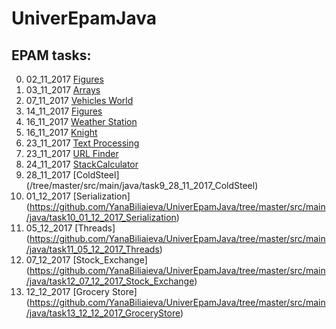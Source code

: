 # UniverEpamJava
EPAM tasks:
----
0. 02_11_2017 [Figures](https://github.com/YanaBiliaieva/UniverEpamJava/tree/master/src/main/java/task0_02_11_2017_Figures)
1. 03_11_2017 [Arrays](https://github.com/YanaBiliaieva/UniverEpamJava/tree/master/src/main/java/task1_03_11_2017_Arrays)
2. 07_11_2017 [Vehicles World](https://github.com/YanaBiliaieva/UniverEpamJava/tree/master/src/main/java/task2_07_11_2017_VehiclesWorld)
3. 14_11_2017 [Figures](https://github.com/YanaBiliaieva/UniverEpamJava/tree/master/src/main/java/task3_14_11_2017_Figures)
4. 16_11_2017 [Weather Station](https://github.com/YanaBiliaieva/UniverEpamJava/tree/master/src/main/java/task4_16_11_2017_WeatherStation)
5. 16_11_2017 [Knight](https://github.com/YanaBiliaieva/UniverEpamJava/tree/master/src/main/java/task5_16_11_2017_Knight)
6. 23_11_2017 [Text Processing](https://github.com/YanaBiliaieva/UniverEpamJava/tree/master/src/main/java/task6_23_11_2017_TextProcessing)
7. 23_11_2017 [URL Finder](https://github.com/YanaBiliaieva/UniverEpamJava/tree/master/src/main/java/task7_23_11_2017_URLFinder)
8. 24_11_2017 [StackCalculator](https://github.com/YanaBiliaieva/UniverEpamJava/tree/master/src/main/java/task8_24_11_2017_StackCalculator)
9. 28_11_2017 [ColdSteel] (/tree/master/src/main/java/task9_28_11_2017_ColdSteel)
10. 01_12_2017 [Serialization] (https://github.com/YanaBiliaieva/UniverEpamJava/tree/master/src/main/java/task10_01_12_2017_Serialization)
11. 05_12_2017 [Threads] (https://github.com/YanaBiliaieva/UniverEpamJava/tree/master/src/main/java/task11_05_12_2017_Threads)
12. 07_12_2017 [Stock_Exchange] (https://github.com/YanaBiliaieva/UniverEpamJava/tree/master/src/main/java/task12_07_12_2017_Stock_Exchange)
13. 12_12_2017 [Grocery Store] (https://github.com/YanaBiliaieva/UniverEpamJava/tree/master/src/main/java/task13_12_12_2017_GroceryStore)
